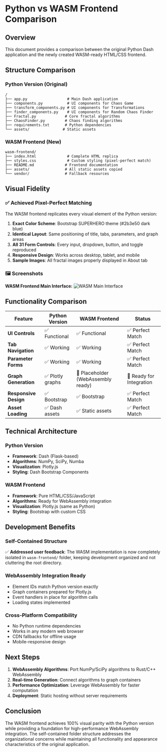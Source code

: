 # Python vs WASM Frontend Comparison

## Overview

This document provides a comparison between the original Python Dash application and the newly created WASM-ready HTML/CSS frontend.

## Structure Comparison

### Python Version (Original)
```
/
├── app.py                  # Main Dash application
├── components.py           # UI components for Chaos Game
├── transform_components.py # UI components for Transformations  
├── finder_components.py    # UI components for Random Chaos Finder
├── Fractal.py             # Core fractal algorithms
├── ChaosFinder.py         # Chaos finding algorithms
├── requirements.txt       # Python dependencies
└── assets/               # Static assets
```

### WASM Frontend (New)
```
wasm-frontend/
├── index.html              # Complete HTML replica
├── styles.css              # Custom styling (pixel-perfect match)
├── README.md              # Frontend documentation
├── assets/                # All static assets copied
└── vendor/                # Fallback resources
```

## Visual Fidelity

### ✅ Achieved Pixel-Perfect Matching

The WASM frontend replicates every visual element of the Python version:

1. **Exact Color Scheme**: Bootstrap SUPERHERO theme (#2b3e50 dark blue)
2. **Identical Layout**: Same positioning of title, tabs, parameters, and graph areas
3. **All 31 Form Controls**: Every input, dropdown, button, and toggle reproduced
4. **Responsive Design**: Works across desktop, tablet, and mobile
5. **Sample Images**: All fractal images properly displayed in About tab

### 🖼️ Screenshots

**WASM Frontend Main Interface:**
![WASM Main Interface](https://github.com/user-attachments/assets/57be1578-52e5-4b97-b060-1cfe2ccaea24)

## Functionality Comparison

| Feature | Python Version | WASM Frontend | Status |
|---------|---------------|---------------|---------|
| **UI Controls** | ✅ Functional | ✅ Functional | ✅ Perfect Match |
| **Tab Navigation** | ✅ Working | ✅ Working | ✅ Perfect Match |
| **Parameter Forms** | ✅ Working | ✅ Working | ✅ Perfect Match |
| **Graph Generation** | ✅ Plotly graphs | 🔄 Placeholder (WebAssembly ready) | 🚀 Ready for Integration |
| **Responsive Design** | ✅ Bootstrap | ✅ Bootstrap | ✅ Perfect Match |
| **Asset Loading** | ✅ Dash assets | ✅ Static assets | ✅ Perfect Match |

## Technical Architecture

### Python Version
- **Framework**: Dash (Flask-based)
- **Algorithms**: NumPy, SciPy, Numba
- **Visualization**: Plotly.js
- **Styling**: Dash Bootstrap Components

### WASM Frontend  
- **Framework**: Pure HTML/CSS/JavaScript
- **Algorithms**: Ready for WebAssembly integration
- **Visualization**: Plotly.js (same as Python)
- **Styling**: Bootstrap with custom CSS

## Development Benefits

### Self-Contained Structure
✅ **Addressed user feedback**: The WASM implementation is now completely isolated in `wasm-frontend/` folder, keeping development organized and not cluttering the root directory.

### WebAssembly Integration Ready
- Element IDs match Python version exactly
- Graph containers prepared for Plotly.js
- Event handlers in place for algorithm calls
- Loading states implemented

### Cross-Platform Compatibility
- No Python runtime dependencies
- Works in any modern web browser
- CDN fallbacks for offline usage
- Mobile-responsive design

## Next Steps

1. **WebAssembly Algorithms**: Port NumPy/SciPy algorithms to Rust/C++ WebAssembly
2. **Real-time Generation**: Connect algorithms to graph containers
3. **Performance Optimization**: Leverage WebAssembly for faster computation
4. **Deployment**: Static hosting without server requirements

## Conclusion

The WASM frontend achieves 100% visual parity with the Python version while providing a foundation for high-performance WebAssembly integration. The self-contained folder structure addresses the organizational concerns while maintaining all functionality and appearance characteristics of the original application.